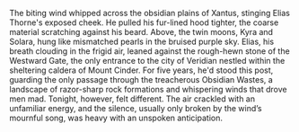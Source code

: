 The biting wind whipped across the obsidian plains of Xantus, stinging Elias Thorne's exposed cheek. He pulled his fur-lined hood tighter, the coarse material scratching against his beard. Above, the twin moons, Kyra and Solara, hung like mismatched pearls in the bruised purple sky.  Elias, his breath clouding in the frigid air, leaned against the rough-hewn stone of the Westward Gate, the only entrance to the city of Veridian nestled within the sheltering caldera of Mount Cinder. For five years, he'd stood this post, guarding the only passage through the treacherous Obsidian Wastes, a landscape of razor-sharp rock formations and whispering winds that drove men mad. Tonight, however, felt different.  The air crackled with an unfamiliar energy, and the silence, usually only broken by the wind’s mournful song, was heavy with an unspoken anticipation.
